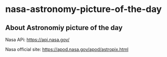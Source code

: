 # nasa-astronomy-picture-of-the-day

## About Astronomiy picture of the day

Nasa APi: https://api.nasa.gov/

Nasa official site: https://apod.nasa.gov/apod/astropix.html

